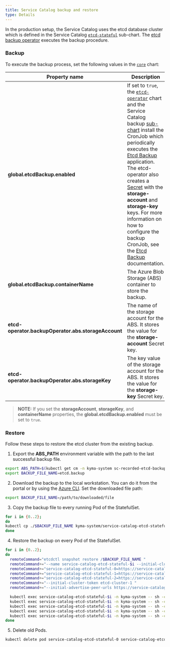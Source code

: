 ```yaml
---
title: Service Catalog backup and restore
type: Details
---
```


In the production setup, the Service Catalog uses the etcd database cluster which is defined in the Service Catalog [`etcd-stateful`][sc-etcd-sub-chart] sub-chart. The [etcd backup operator][etcd-backup-operator] executes the backup procedure.

### Backup

To execute the backup process, set the following values in the [`core`][core-chart-values] chart:

| Property name              | Description |
|---------------------------------------------------|---|
| **global.etcdBackup.enabled**                       | If set to `true`, the [`etcd-operator`][etcd-operator-chart] chart and the Service Catalog backup [sub-chart][sc-backup-sub-chart] install the CronJob which periodically executes the [Etcd Backup][etcd-backup-app] application. The etcd-operator also creates a [Secret][abs-creds] with the **storage-account** and **storage-key** keys. For more information on how to configure the backup CronJob, see the [Etcd Backup][etcd-backup-app-readme] documentation. |
| **global.etcdBackup.containerName**                 | The Azure Blob Storage (ABS) container to store the backup. |
| **etcd-operator.backupOperator.abs.storageAccount** | The name of the storage account for the ABS. It stores the value for the **storage-account** Secret key. |
| **etcd-operator.backupOperator.abs.storageKey**     | The key value of the storage account for the ABS. It stores the value for the **storage-key** Secret key. |

> **NOTE:** If you set the **storageAccount**, **storageKey**, and **containerName** properties, the **global.etcdBackup.enabled** must be set to `true`.

### Restore

Follow these steps to restore the etcd cluster from the existing backup.

1. Export the **ABS_PATH** environment variable with the path to the last successful backup file.
```bash
export ABS_PATH=$(kubectl get cm -n kyma-system sc-recorded-etcd-backup-data -o=jsonpath='{.data.abs-backup-file-path-from-last-success}')
export BACKUP_FILE_NAME=etcd.backup
```

2. Download the backup to the local workstation. You can do it from the portal or by using the [Azure CLI][az-cli]. Set the downloaded file path:
```bash
export BACKUP_FILE_NAME=/path/to/downloaded/file
```

3. Copy the backup file to every running Pod of the StatefulSet.
```bash
for i in {0..2};
do
kubectl cp ./$BACKUP_FILE_NAME kyma-system/service-catalog-etcd-stateful-$i:/$BACKUP_FILE_NAME
done
```

4. Restore the backup on every Pod of the StatefulSet.
```bash
for i in {0..2};
do
  remoteCommand="etcdctl snapshot restore /$BACKUP_FILE_NAME "
  remoteCommand+="--name service-catalog-etcd-stateful-$i --initial-cluster "
  remoteCommand+="service-catalog-etcd-stateful-0=https://service-catalog-etcd-stateful-0.service-catalog-etcd-stateful.kyma-system.svc.cluster.local:2380,"
  remoteCommand+="service-catalog-etcd-stateful-1=https://service-catalog-etcd-stateful-1.service-catalog-etcd-stateful.kyma-system.svc.cluster.local:2380,"
  remoteCommand+="service-catalog-etcd-stateful-2=https://service-catalog-etcd-stateful-2.service-catalog-etcd-stateful.kyma-system.svc.cluster.local:2380 "
  remoteCommand+="--initial-cluster-token etcd-cluster-1 "
  remoteCommand+="--initial-advertise-peer-urls https://service-catalog-etcd-stateful-$i.service-catalog-etcd-stateful.kyma-system.svc.cluster.local:2380"

  kubectl exec service-catalog-etcd-stateful-$i -n kyma-system -- sh -c "rm -rf service-catalog-etcd-stateful-$i.etcd"
  kubectl exec service-catalog-etcd-stateful-$i -n kyma-system -- sh -c "rm -rf /var/run/etcd/backup.etcd"
  kubectl exec service-catalog-etcd-stateful-$i -n kyma-system -- sh -c "$remoteCommand"
  kubectl exec service-catalog-etcd-stateful-$i -n kyma-system -- sh -c "mv -f service-catalog-etcd-stateful-$i.etcd /var/run/etcd/backup.etcd"
  kubectl exec service-catalog-etcd-stateful-$i -n kyma-system -- sh -c "rm $BACKUP_FILE_NAME"
done
```

5. Delete old Pods.
```bash
kubectl delete pod service-catalog-etcd-stateful-0 service-catalog-etcd-stateful-1 service-catalog-etcd-stateful-2 -n kyma-system
```

[etcd-backup-operator]:https://github.com/coreos/etcd-operator/blob/master/doc/user/walkthrough/backup-operator.md

<!-- These absolute paths should be replaced with the relative links after adding this functionality to Kyma -->
[az-cli]:https://docs.microsoft.com/en-us/cli/azure/?view=azure-cli-latest

[sc-etcd-sub-chart]:https://github.com/kyma-project/kyma/blob/master/resources/service-catalog/charts/etcd-stateful/templates
[sc-backup-sub-chart]:https://github.com/kyma-project/kyma/blob/master/resources/service-catalog/charts/etcd-stateful/templates/05-backup-job.yaml
[etcd-operator-chart]:https://github.com/kyma-project/kyma/blob/master/resources/core/charts/etcd-operator
[etcd-backup-operator-chart]:https://github.com/kyma-project/kyma/blob/master/resources/core/charts/etcd-operator/templates/backup-deployment.yaml
[core-chart-values]:https://github.com/kyma-project/kyma/blob/master/resources/core/values.yaml

[etcd-backup-app-readme]:https://github.com/kyma-project/kyma/blob/master/tools/etcd-backup/README.md
[etcd-backup-app]:https://github.com/kyma-project/kyma/blob/master/tools/etcd-backup

[abs-creds]:https://github.com/kyma-project/kyma/blob/master/resources/core/charts/etcd-operator/templates/etcd-backup-abs-storage-secret.yaml
